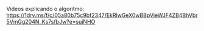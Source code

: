 Videos explicando o algoritmo:
https://1drv.ms/f/c/05a80b75c9bf2347/EkRlwGeX0wBBpVjeWJF4ZB4BhVbr5VmGg204N_Ks7sfbJw?e=sujNHO

